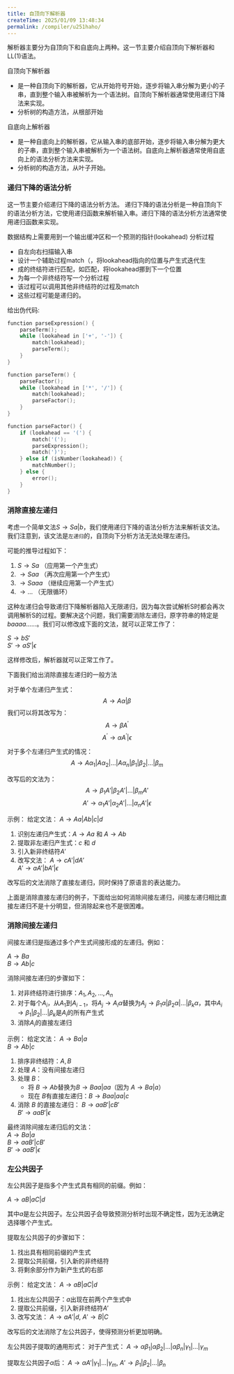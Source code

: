 ```yaml
---
title: 自顶向下解析器
createTime: 2025/01/09 13:48:34
permalink: /compiler/u251haho/
---
```



解析器主要分为自顶向下和自底向上两种。这一节主要介绍自顶向下解析器和LL(1)语法。

自顶向下解析器

- 是一种自顶向下的解析器，它从开始符号开始，逐步将输入串分解为更小的子串，直到整个输入串被解析为一个语法树。自顶向下解析器通常使用递归下降法来实现。
- 分析树的构造方法，从根部开始

自底向上解析器

- 是一种自底向上的解析器，它从输入串的底部开始，逐步将输入串分解为更大的子串，直到整个输入串被解析为一个语法树。自底向上解析器通常使用自底向上的语法分析方法来实现。
- 分析树的构造方法，从叶子开始。

### 递归下降的语法分析

这一节主要介绍递归下降的语法分析方法。
递归下降的语法分析是一种自顶向下的语法分析方法，它使用递归函数来解析输入串。递归下降的语法分析方法通常使用递归函数来实现。

数据结构上需要用到一个输出缓冲区和一个预测的指针(lookahead)
分析过程

- 自左向右扫描输入串
- 设计一个辅助过程match（，将lookahead指向的位置与产生式迭代生
- 成的终结符进行匹配，如匹配，将lookahead挪到下一个位置
- 为每一个非终结符写一个分析过程
- 该过程可以调用其他非终结符的过程及match
- 这些过程可能是递归的。

给出伪代码:

```cpp
function parseExpression() {
    parseTerm();
    while (lookahead in ['+', '-']) {
        match(lookahead);
        parseTerm();
    }
}

function parseTerm() {
    parseFactor();
    while (lookahead in ['*', '/']) {
        match(lookahead);
        parseFactor();
    }
}

function parseFactor() {
    if (lookahead == '(') {
        match('(');
        parseExpression();
        match(')');
    } else if (isNumber(lookahead)) {
        matchNumber();
    } else {
        error();
    }
}
```

### 消除直接左递归

考虑一个简单文法$S \to Sa|b$，我们使用递归下降的语法分析方法来解析该文法。我们注意到，该文法是`左递归`的，自顶向下分析方法无法处理左递归。

可能的推导过程如下：

1. $S \to Sa$ （应用第一个产生式）
2. $\to Saa$ （再次应用第一个产生式）
3. $\to Saaa$ （继续应用第一个产生式）
4. $\to ...$ （无限循环）

这种左递归会导致递归下降解析器陷入无限递归，因为每次尝试解析S时都会再次调用解析S的过程。要解决这个问题，我们需要消除左递归，原字符串的特定是 $baaaa......$。我们可以修改成下面的文法，就可以正常工作了：

$S \to bS'$ \
$S' \to aS' | \epsilon$

这样修改后，解析器就可以正常工作了。

下面我们给出消除直接左递归的一般方法

对于单个左递归产生式：
$$A \to A\alpha|\beta$$
我们可以将其改写为：
$$A \to \beta A^{'}$$
$$A^{'} \to \alpha A^{'} | \epsilon$$

对于多个左递归产生式的情况：
$$A \to A\alpha_1 | A\alpha_2 | ... | A\alpha_n | \beta_1 | \beta_2 | ... | \beta_m$$

改写后的文法为：
$$A \to \beta_1 A' | \beta_2 A' | ... | \beta_m A'$$
$$A' \to \alpha_1 A' | \alpha_2 A' | ... | \alpha_n A' | \epsilon$$

示例：
给定文法：
$A \to Aa | Ab | c | d$

1. 识别左递归产生式：$A \to Aa$ 和 $A \to Ab$
2. 提取非左递归产生式：$c$ 和 $d$
3. 引入新非终结符$A'$
4. 改写文法：
   $A \to cA' | dA'$ \
   $A' \to aA' | bA' | \epsilon$

改写后的文法消除了直接左递归，同时保持了原语言的表达能力。

上面是消除直接左递归的例子，下面给出如何消除间接左递归，间接左递归相比直接左递归不是十分明显，但消除起来也不是很困难。

### 消除间接左递归

间接左递归是指通过多个产生式间接形成的左递归。例如：

$A \to Ba$ \
$B \to Ab | c$

消除间接左递归的步骤如下：

1. 对非终结符进行排序：$A_1, A_2, ..., A_n$
2. 对于每个$A_i$，从$A_1$到$A_{i-1}$，将$A_j \to A_i\alpha$替换为$A_j \to \beta_1\alpha | \beta_2\alpha | ... | \beta_k\alpha$，其中$A_i \to \beta_1 | \beta_2 | ... | \beta_k$是$A_i$的所有产生式
3. 消除$A_i$的直接左递归

示例：
给定文法：
$A \to Ba | a$ \
$B \to Ab | c$

1. 排序非终结符：$A, B$
2. 处理 $A$：没有间接左递归
3. 处理 $B$：
   - 将 $B \to Ab$替换为$B \to Baa | aa$（因为 $A \to Ba | a$）
   - 现在 $B$有直接左递归：$B \to Baa | aa | c$
4. 消除 $B$ 的直接左递归：
   $B \to aaB' | cB'$ \
   $B' \to aaB' | \epsilon$

最终消除间接左递归后的文法：\
$A \to Ba | a$ \
$B \to aaB' | cB'$ \
$B' \to aaB' | \epsilon$

### 左公共因子

左公共因子是指多个产生式具有相同的前缀。例如：

$A \to aB | aC | d$

其中$a$是左公共因子。左公共因子会导致预测分析时出现不确定性，因为无法确定选择哪个产生式。

提取左公共因子的步骤如下：

1. 找出具有相同前缀的产生式
2. 提取公共前缀，引入新的非终结符
3. 将剩余部分作为新产生式的右部

示例：
给定文法：
$A \to aB | aC | d$

1. 找出左公共因子：$a$出现在前两个产生式中
2. 提取公共前缀，引入新非终结符$A'$
3. 改写文法：
   $A \to aA' | d$,
   $A' \to B | C$

改写后的文法消除了左公共因子，使得预测分析更加明确。

左公共因子提取的通用形式：
对于产生式：
$A \to \alpha\beta_1 | \alpha\beta_2 | ... | \alpha\beta_n | \gamma_1 | ... | \gamma_m$

提取左公共因子$\alpha$后：
$A \to \alpha A' | \gamma_1 | ... | \gamma_m$,
$A' \to \beta_1 | \beta_2 | ... | \beta_n$
